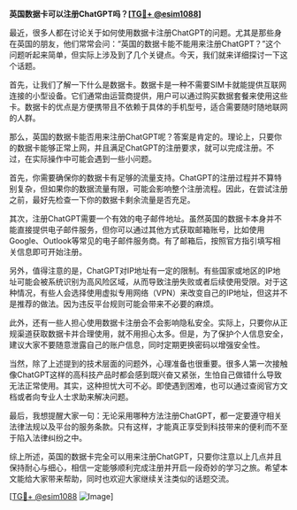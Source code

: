 **英国数据卡可以注册ChatGPT吗？[[TG💪+ @esim1088](https://t.me/s/esim1088)]**

最近，很多人都在讨论关于如何使用数据卡注册ChatGPT的问题。尤其是那些身在英国的朋友，他们常常会问：“英国的数据卡能不能用来注册ChatGPT？”这个问题听起来简单，但实际上涉及到了几个关键点。今天，我们就来详细探讨一下这个话题。

首先，让我们了解一下什么是数据卡。数据卡是一种不需要SIM卡就能提供互联网连接的小型设备。它们通常由运营商提供，用户可以通过购买数据套餐来使用这些卡。数据卡的优点是方便携带且不依赖于具体的手机型号，适合需要随时随地联网的人群。

那么，英国的数据卡能否用来注册ChatGPT呢？答案是肯定的。理论上，只要你的数据卡能够正常上网，并且满足ChatGPT的注册要求，就可以完成注册。不过，在实际操作中可能会遇到一些小问题。

首先，你需要确保你的数据卡有足够的流量支持。ChatGPT的注册过程并不算特别复杂，但如果你的数据流量有限，可能会影响整个注册流程。因此，在尝试注册之前，最好先检查一下你的数据卡剩余流量是否充足。

其次，注册ChatGPT需要一个有效的电子邮件地址。虽然英国的数据卡本身并不能直接提供电子邮件服务，但你可以通过其他方式获取邮箱账号，比如使用Google、Outlook等常见的电子邮件服务商。有了邮箱后，按照官方指引填写相关信息即可开始注册。

另外，值得注意的是，ChatGPT对IP地址有一定的限制。有些国家或地区的IP地址可能会被系统识别为高风险区域，从而导致注册失败或者后续使用受限。对于这种情况，有些人会选择使用虚拟专用网络（VPN）来改变自己的IP地址，但这并不是推荐的做法。因为违反平台规则可能会带来不必要的麻烦。

此外，还有一些人担心使用数据卡注册会不会影响隐私安全。实际上，只要你从正规渠道获取数据卡并合理使用，就不用担心太多。但是，为了保护个人信息安全，建议大家不要随意泄露自己的账户信息，同时定期更换密码以增强安全性。

当然，除了上述提到的技术层面的问题外，心理准备也很重要。很多人第一次接触像ChatGPT这样的高科技产品时都会感到既兴奋又紧张，生怕自己做错什么导致无法正常使用。其实，这种担忧大可不必。即使遇到困难，也可以通过查阅官方文档或者向专业人士求助来解决问题。

最后，我想提醒大家一句：无论采用哪种方法注册ChatGPT，都一定要遵守相关法律法规以及平台的服务条款。只有这样，才能真正享受到科技带来的便利而不至于陷入法律纠纷之中。

综上所述，英国的数据卡完全可以用来注册ChatGPT，只要你注意以上几点并且保持耐心与细心，相信一定能够顺利完成注册并开启一段奇妙的学习之旅。希望本文能给大家带来帮助，同时也欢迎大家继续关注类似的话题交流。

[[TG💪+ @esim1088](https://t.me/s/esim1088) ![Image](https://i.postimg.cc/4NQfJmqS/Snipaste-2025-05-13-00-14-12.png)]